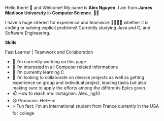 Hello there! 👋 and Welcome! 
My name is **Alex Nguyen**. I am from **James Madison University** in __Computer Science__. 🧑‍💻

I have a huge interest for experience and teamwork 🫱🏻‍🫲🏻 whether it is coding or solving explicit problems! Currently studying Java and C, and Software Engineering. 

**Skills**

Fast Learner | Teamwork and Collaboration

- 👋 I'm currently working on this page
- 👀 I’m interested in all Computer related informations
- 🌱 I’m currently learning C
- 💞️ I’m looking to collaborate on diverse projects as well as getting experience on group and individual project, leading tasks but also making sure to apply the efforts among the differents Epics given.
- 📫 How to reach me: Instagram: Alex._ng10
- 😄 Pronouns: He/Him
- ⚡ Fun fact: I'm an international student from France currently in the USA for college

<!---
Alex-Ng10/Alex-Ng10 is a ✨ special ✨ repository because its `README.md` (this file) appears on your GitHub profile.
You can click the Preview link to take a look at your changes.
--->

